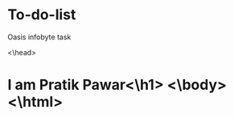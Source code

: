 # To-do-list
Oasis infobyte task
<html>
<head>
<\head>
<body>
<h1>I am Pratik Pawar<\h1>
<\body>
<\html>
